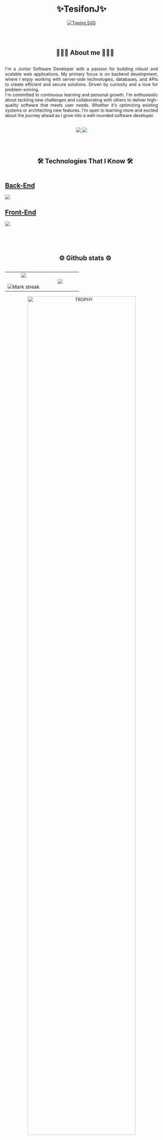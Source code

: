 <h1 align="center"> ✨TesifonJ✨ </h1> 

<div align="center">
  <a href="https://git.io/typing-svg"><img src="https://readme-typing-svg.demolab.com?font=Roboto+mono&size=30&pause=1000&color=02D783&center=true&vCenter=true&random=false&width=435&lines=Junior+Software+Developer" alt="Typing SVG" /></a>
</div>
<br><br>
<div id="user-content-toc">
  <ul align="center">
    <summary><h2 style="display: inline-block">👨🏻‍💻 About me 👨🏻‍💻</h2></summary>
  </ul>
</div>
<p align="justify">
  I'm a Junior Software Developer with a passion for building robust and scalable web applications. My primary focus is on backend development, where I enjoy working with server-side technologies, databases, and APIs to create efficient and secure solutions.
  Driven by curiosity and a love for problem-solving.<br>
  I'm committed to continuous learning and personal growth. I'm enthusiastic about tackling new challenges and collaborating with others to deliver high-quality software that meets user needs. Whether it's optimizing existing systems or architecting new features.
  I'm open to learning more and excited about the journey ahead as I grow into a well-rounded software developer.
</p>

<br>

<div align="center"> 
  <a href="mailto:tjmaldonados@gmail.com">
    <img src="https://img.shields.io/badge/Gmail-333333?style=for-the-badge&logo=gmail&logoColor=red" />
  </a>
  <a href="www.linkedin.com/in/jesús-maldonado-945bbb164" target="_blank">
    <img src="https://img.shields.io/badge/LinkedIn-0077B5?style=for-the-badge&logo=linkedin&logoColor=white" target="_blank" />
  </a>
</div>
<br><br>
<!--h1 without bottom border-->
<div id="user-content-toc">
  <ul align="center">
    <summary><h2 style="display: inline-block">🛠️ Technologies That I Know 🛠️</h2></summary>
  </ul>
</div>
<!--tech stack icons-->
<p align="center">
  <a href="https://skillicons.dev">
    <h2>Back-End</h2>
    <img src="https://skillicons.dev/icons?i=java,kotlin,spring,aws,docker,mysql,postgresql,express,prisma,hibernate,linux,&perline=14" />
    <h2>Front-End</h2>
    <img src="https://skillicons.dev/icons?i=html,css,tailwind,bootstrap,js,ts,nodejs,react,angular,nextjs,&perline=14" />
  </a>
</p>

<br><br>
<div id="user-content-toc">
  <ul align="center">
    <summary><h2 style="display: inline-block">⚙️ Github stats ⚙️</h2></summary>
  </ul>
</div>
<!--- stats & Trophy (start) -->
<p align="center">
  <!--- stats (start) -->
<table align="center">
<tr border="none">
<td width="50%" align="center">
  
  <img  align="center"  src="https://github-readme-stats.vercel.app/api?username=TesifonJ&theme=dark&show_icons=true&count_private=true&rank_icon=github" />
  <br></br>
  <img  title="🔥 Get streak stats for your profile at git.io/streak-stats" alt="Mark streak" src="https://github-readme-streak-stats.herokuapp.com/?user=TesifonJ&theme=dark&hide_border=false" /> 
</td>

<td width="50%" align="center">

  <img  align="center"  src="https://github-readme-stats.anuraghazra1.vercel.app/api/top-langs/?username=TesifonJ&theme=dark&hide_border=false&no-bg=true&no-frame=true&langs_count=10"/>
  
  </td>
</tr>
</table>
<!--- stats (end) -->

<!--- trophy (start) -->
<div align=center>
  <a href="https://github.com/ryo-ma/github-profile-trophy" title="Go to Source">
      <img align="center" width=84% src="https://github-profile-trophy.vercel.app/?username=TesifonJ&theme=radical&row=1&column=6&margin-h=15&margin-w=5&no-bg=true" alt="TROPHY" />
    </a>
</div>
<!--- trophy (End) -->


</p>        
<!--- stats (end) -->
